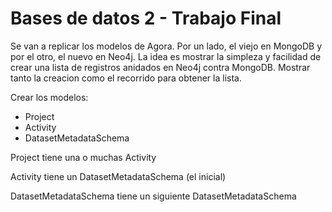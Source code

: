 # Bases de datos 2 - Trabajo Final

Se van a replicar los modelos de Agora. Por un lado, el viejo en MongoDB y por el otro, el nuevo en Neo4j.
La idea es mostrar la simpleza y facilidad de crear una lista de registros anidados en Neo4j contra MongoDB. Mostrar tanto la creacion como el recorrido para obtener la lista.

Crear los modelos:
  - Project
  - Activity
  - DatasetMetadataSchema
  
 Project tiene una o muchas Activity
 
 Activity tiene un DatasetMetadataSchema (el inicial)
 
 DatasetMetadataSchema tiene un siguiente DatasetMetadataSchema
